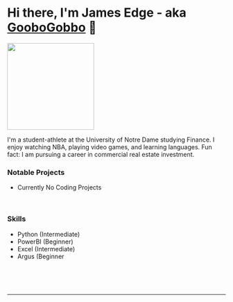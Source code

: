 # Hi there, I'm James Edge - aka [GooboGobbo][website] 👋

<img src="https://github.com/GooboGobbo/GooboGobbo/blob/main/Headshot%20Best%201%20(1).png" width="200"/>

I'm a student-athlete at the University of Notre Dame studying Finance. I enjoy watching NBA, playing video games, and learning languages.
Fun fact: I am pursuing a career in commercial real estate investment.
<br />
### Notable Projects
- Currently No Coding Projects
<br />

### Skills
- Python (Intermediate)
- PowerBI (Beginner)
- Excel (Intermediate)
- Argus (Beginner


<br />
<br />
<br />

---

[website]: https://www.linkedin.com/in/jamesdedge/


